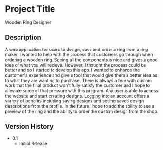# Project Title

Wooden Ring Designer

## Description

A web application for users to design, save and order a ring from a ring maker. I wanted to help with the process that customers go through when ordering a wooden ring. Seeing all the components is nice and gives a good idea of what you will recieve. However, I thought the process could be better and so I started to develop this app. I wanted to enhance the customer's experience and give a tool that would give them a better idea as to what they are wanting to purchase. There is always a fear with custom work that the final product won't fully satisfy the customer and I hope to alleviate some of that pressure with this program. Any user is able to access the website and start creating designs. Logging into an account offers a variety of benefits including saving designs and seeing saved design descriptions from the profile. In the future I hope to add the ability to see a preview of the ring and the ability to order the custom design from the shop.

<!-- ## Getting Started -->

<!-- ### Dependencies

* Describe any prerequisites, libraries, OS version, etc., needed before installing program.
* ex. Windows 10 -->

<!-- ### Installing

* How/where to download your program
* Any modifications needed to be made to files/folders -->

<!-- ### Executing program

* How to run the program
* Step-by-step bullets
```
code blocks for commands
``` -->

<!-- ## Help

Any advise for common problems or issues.
```
command to run if program contains helper info
``` -->

<!-- ## Authors

Contributors names and contact info

ex. Dominique Pizzie  
ex. [@DomPizzie](https://twitter.com/dompizzie) -->

## Version History

<!-- * 0.2
    * Various bug fixes and optimizations
    * See [commit change]() or See [release history]() -->
* 0.1
    * Initial Release

<!-- ## License

This project is licensed under the [NAME HERE] License - see the LICENSE.md file for details -->

